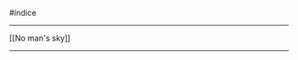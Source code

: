 #índice  
________________________________________________________________________
[[No man's sky]]


________________________________________________________________________
